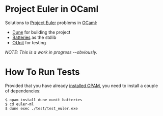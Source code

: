 # Project Euler in OCaml #
Solutions to [Project Euler](https://projecteuler.net/) problems in [OCaml](http://ocaml.org/):

* [Dune](https://github.com/ocaml/dune) for building the project
* [Batteries](http://batteries.forge.ocamlcore.org/) as the stdlib
* [OUnit](http://ounit.forge.ocamlcore.org/) for testing

*NOTE: This is a work in progress --obviously.*

# How To Run Tests #
Provided that you have already [installed OPAM](https://opam.ocaml.org/doc/Install.html), you need to
install a couple of dependencies:

```
$ opam install dune ounit batteries
$ cd euler-ml
$ dune exec ./test/test_euler.exe
```
